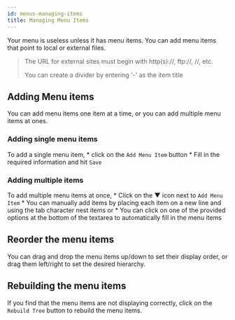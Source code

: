 ```yaml
---
id: menus-managing-items
title: Managing Menu Items
---
```


Your menu is useless unless it has menu items. You can add menu items that point to local or external files.

> The URL for external sites must begin with http(s)://, ftp://, //, etc.
> 
> You can create a divider by entering '-' as the item title

## Adding Menu items

You can add menu items one item at a time, or you can add multiple menu items at ones.

### Adding single menu items

To add a single menu item, * click on the `Add Menu Item` button * Fill in the required information and hit `Save`

### Adding multiple items

To add multiple menu items at once, * Click on the ▼ icon next to `Add Menu Item` * You can manually add items by placing each item on a new line and using the tab character nest items or * You can click on one of the provided options at the bottom of the textarea to automatically fill in the menu items

## Reorder the menu items

You can drag and drop the menu items up/down to set their display order, or drag them left/right to set the desired hierarchy.

## Rebuilding the menu items

If you find that the menu items are not displaying correctly, click on the `Rebuild Tree` button to rebuild the menu items.